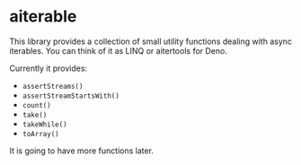 <!-- deno-fmt-ignore-file -->

aiterable
=========

This library provides a collection of small utility functions dealing
with async iterables.  You can think of it as LINQ or aitertools for Deno.

Currently it provides:

 -  `assertStreams()`
 -  `assertStreamStartsWith()`
 -  `count()`
 -  `take()`
 -  `takeWhile()`
 -  `toArray()`

It is going to have more functions later.
